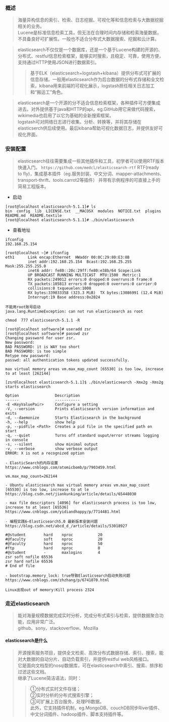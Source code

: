 ### 概述
>海量异构信息的索引、检索、日志挖掘、可视化等和信息检索与大数据挖掘相关的业务。  
Lucene是标准信息检索工具，但无法在合理时间内存储和检索海量数据，不具备良好可扩展性。一般也不适合分布式大数据搜索、挖掘和云计算。

>elasticsearch不仅仅是一个数据库，还是一个基于Lucene构建的开源的、分布式、restful信息检索框架，能够实时搜索，且稳定、可靠，使用方便，支持通过HTTP使用JSON进行数据索引。  
>>基于ELK（elasticsearch+logstash+kibana）提供分布式可扩展的信息存储。一般用elasticsearch作为后台数据的分布式存储和全文检索，kibana用来前端的可视化展示，logstash担任相关日志加工和“搬运工”角色。

>elasticsearch是一个开源的分不适合信息检索框架，各种插件可方便集成进去。对外提供基于java和HTTP的api，eg.GitHub用它来做代码搜索，wikimedia也启用了以它为基础的全新搜索框架。  
logstash可对网络日志进行收集、分析、转换等，并将其存储在elasticserch供后续使用。最后kibana帮助可视化数据日志，并提供友好可视化界面。

### 安装配置
>elasticsearch往往需要集成一些其他插件和工具，初学者可以使用RTF版本快速入门。
`https://github.com/medcl/elasticsearch-rtf`
>RTF(ready to fly)，集成基本插件（eg.服务封装、中文分词、mapper-attachments、transport-thrift、tools.carrot2等插件）
并带有示例程序的可直接上手的简易工程版本。

- 启动
```Linux
[root@localhost elasticsearch-5.1.1]# ls
bin  config  lib  LICENSE.txt  __MACOSX  modules  NOTICE.txt  plugins  README.md  README.textile
[root@localhost elasticsearch-5.1.1]# ./bin/elasticsearch
```

- 查看地址
```Linux
ifconfig
192.168.25.154

[root@localhost ~]# ifconfig
eth1      Link encap:Ethernet  HWaddr 00:0C:29:80:E3:8B  
          inet addr:192.168.25.154  Bcast:192.168.25.255  Mask:255.255.255.0
          inet6 addr: fe80::20c:29ff:fe80:e38b/64 Scope:Link
          UP BROADCAST RUNNING MULTICAST  MTU:1500  Metric:1
          RX packets:249012 errors:0 dropped:0 overruns:0 frame:0
          TX packets:105813 errors:0 dropped:0 overruns:0 carrier:0
          collisions:0 txqueuelen:1000 
          RX bytes:339033358 (323.3 MiB)  TX bytes:13086991 (12.4 MiB)
          Interrupt:19 Base address:0x2024 
          
不能用root账号启动
java.lang.RuntimeException: can not run elasticsearch as root

chmod  777 elasticsearch-5.1.1 -R  

[root@localhost software]# useradd zsr
[root@localhost software]# passwd zsr
Changing password for user zsr.
New password: 
BAD PASSWORD: it is WAY too short
BAD PASSWORD: is too simple
Retype new password: 
passwd: all authentication tokens updated successfully.

max virtual memory areas vm.max_map_count [65530] is too low, increase to at least [262144]

[zsr@localhost elasticsearch-5.1.1]$ ./bin/elasticsearch -Xmx2g -Xms2g
starts elasticsearch

Option                Description                                              
------                -----------                                              
-E <KeyValuePair>     Configure a setting                                      
-V, --version         Prints elasticsearch version information and exits       
-d, --daemonize       Starts Elasticsearch in the background                   
-h, --help            show help                                                
-p, --pidfile <Path>  Creates a pid file in the specified path on start        
-q, --quiet           Turns off standard ouput/error streams logging in console
-s, --silent          show minimal output                                      
-v, --verbose         show verbose output                                      
ERROR: X is not a recognized option

- ElasticSearch的内存设置
https://www.cnblogs.com/atomicbomb/p/7903459.html

vm.max_map_count=262144

- Ubuntu elasticsearch max virtual memory areas vm.max_map_count [65530] is too low, increase to at le
https://blog.csdn.net/jiankunking/article/details/65448030

- max file descriptors [4096] for elasticsearch process is too low, increase to at least [65536]
https://www.cnblogs.com/yidiandhappy/p/7714481.html

- 编程实践6—Elasticsearch5.0 最新版本安装问题
https://blog.csdn.net/abcd_d_/article/details/53018927

#@student        hard    nproc           20
#@faculty        soft    nproc           20
#@faculty        hard    nproc           50
#ftp             hard    nproc           0
#@student        -       maxlogins       4
zsr soft nofile 65536
zsr hard nofile 65536
# End of file

- bootstrap.memory_lock: true导致Elasticsearch启动失败问题
https://www.cnblogs.com/zhzhang/p/6741070.html

Linux出现out of memory:Kill process 2324
```

### 走近elasticsearch
>能对海量规模数据完成实时分析，完成分布式索引与检索，提供数据聚合功能，应用非常广泛。  
github、sony、stackoverflow、Mozilla

#### elasticsearch是什么
>开源搜索服务项目，提供全文检索、高效分布式数据存储、索引、搜索，能对大数据的自动分片、自动负载索引，并提供restful web风格接口。  
它是面向文档型的nosql数据库，可在elasticsearch中索引、搜索、排序和过滤这些文档。  
继承了Lucene简洁语法，同时：  
>>①分布式实时文件存储；  
②实时分析的分布式搜索引擎；  
③可扩展上百台服务，处理PB数据。  
此外，它支持插件机制，eg.MongoDB、couchDB同步River插件、
中文分词插件、hadoop插件、脚本支持插件等。
		